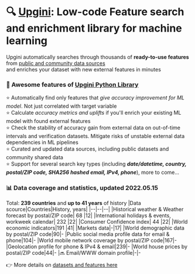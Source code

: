 # 🔍 [Upgini](https://upgini.com): Low-code Feature search and enrichment library for machine learning  
Upgini automatically searches through thousands of **ready-to-use features** from [public and community data sources](https://upgini.com/#data_sources)  
and enriches your dataset with new external features in minutes

### 🚀 Awesome features of [Upgini Python Library](https://github.com/upgini/upgini)
⭐️ Automatically find only features that *give accuracy improvement for ML model*. Not just correlated with target variable    
⭐️ Calculate *accuracy metrics and uplifts* if you'll enrich your existing ML model with found external features   
⭐️ Check the stability of accuracy gain from external data on out-of-time intervals and verification datasets. Mitigate risks of unstable external data dependencies in ML pipelines   
⭐️ Curated and updated data sources, including public datasets and community shared data   
⭐️ Support for several search key types (including <i>**date/datetime, country, postal/ZIP code, SHA256 hashed email, IPv4, phone**</i>), more to come... 
### 📊 Data coverage and statistics, updated 2022.05.15
Total: **239 countries** and **up to 41 years** of history
|Data scource|Countries|History, years|
|--|--|--|
|Historical weather & Weather forecast by postal/ZIP code| 68 |12|
|International holidays & events, workweek calendar| 232 |22|
|Consumer Confidence index| 44 |22|
|World economic indicators|191 |41|
|Markets data|-|17|
|World demographic data by postal/ZIP code|90|-
|Public social media profile data for email & phone|104|-
|World mobile network coverage by postal/ZIP code|167|-
|Geolocation profile for phone & IPv4 & email|239|-
|World house prices by postal/ZIP code|44|-
|🔜 Email/WWW domain profile|-|-

👉 More details on [datasets and features here](https://upgini.com/#data_sources)
 
